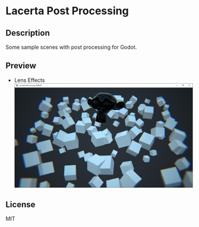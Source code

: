 # Lacerta Post Processing

## Description

Some sample scenes with post processing for Godot.

## Preview

- Lens Effects
![preview_lens_effects](./img/preview_lens_effects.png)

## License

MIT

